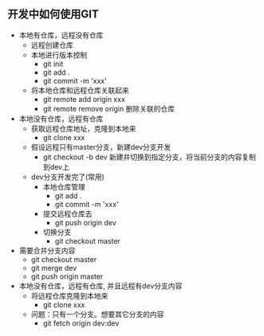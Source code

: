 ## 开发中如何使用GIT
* 本地有仓库，远程没有仓库
  * 远程创建仓库
  * 本地进行版本控制
    * git init
    * git add .
    * git commit -m 'xxx'
  * 将本地仓库和远程仓库关联起来
    * git remote add origin xxx
    * git remote remove origin 删除关联的仓库
* 本地没有仓库，远程有仓库
  * 获取远程仓库地址，克隆到本地来
    * git clone xxx
  * 假设远程只有master分支，新建dev分支开发
    * git checkout -b dev 新建并切换到指定分支，将当前分支的内容复制到dev上
  * dev分支开发完了(常用)
    * 本地仓库管理
      * git add .
      * git commit -m 'xxx'
    * 提交远程仓库去
      * git push origin dev
    * 切换分支
      * git checkout master
* 需要合并分支内容
  * git checkout master
  * git merge dev
  * git push origin master
* 本地没有仓库，远程有仓库, 并且远程有dev分支内容
  * 将远程仓库克隆到本地来
    * git clone xxx
  * 问题：只有一个分支。想要其它分支的内容
    * git fetch origin dev:dev